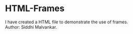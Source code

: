 # HTML-Frames
I have created a HTML file to demonstrate the use of frames. <br>
Author: Siddhi Malvankar.